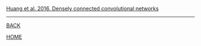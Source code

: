[Huang et al. 2016. Densely connected convolutional networks](huang_et_al_2016/summary.md)

---
[BACK](../index.md)

[HOME]( ../../README.md)